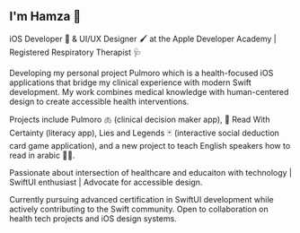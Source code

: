 ## I'm Hamza 👋

iOS Developer 🍎 & UI/UX Designer 🖌 at the Apple Developer Academy | Registered Respiratory Therapist 🩺

Developing my personal project Pulmoro which is a health-focused iOS applications that bridge my clinical experience with modern Swift development. My work combines medical knowledge with human-centered design to create accessible health interventions.

Projects include Pulmoro 🫁 (clinical decision maker app), 📖 Read With Certainty (literacy app), Lies and Legends 🃏 (interactive social deduction card game application), and a new project to teach English speakers how to read in arabic 👨‍🏫.

Passionate about intersection of healthcare and educaiton with technology | SwiftUI enthusiast | Advocate for accessible design.

Currently pursuing advanced certification in SwiftUI development while actively contributing to the Swift community. Open to collaboration on health tech projects and iOS design systems.

